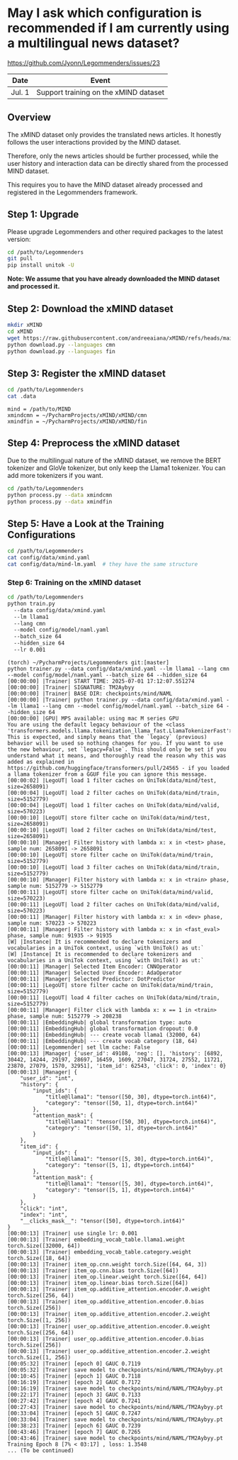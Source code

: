 # May I ask which configuration is recommended if I am currently using a multilingual news dataset?

https://github.com/Jyonn/Legommenders/issues/23

| Date   | Event                                 |
|--------|---------------------------------------|
| Jul. 1 | Support training on the xMIND dataset |

## Overview

The xMIND dataset only provides the translated news articles. It honestly follows the user interactions provided by the MIND dataset.

Therefore, only the news articles should be further processed, while the user history and interaction data can be directly shared from the processed MIND dataset.

This requires you to have the MIND dataset already processed and registered in the Legommenders framework.

## Step 1: Upgrade

Please upgrade Legommenders and other required packages to the latest version:

```bash
cd /path/to/Legommenders
git pull
pip install unitok -U
```

**Note: We assume that you have already downloaded the MIND dataset and processed it.**

## Step 2: Download the xMIND dataset

```bash
mkdir xMIND
cd xMIND
wget https://raw.githubusercontent.com/andreeaiana/xMIND/refs/heads/main/download.py
python download.py --languages cmn
python download.py --languages fin
```

## Step 3: Register the xMIND dataset

```bash
cd /path/to/Legommenders
cat .data
```

```text
mind = /path/to/MIND
xmindcmn = ~/PycharmProjects/xMIND/xMIND/cmn
xmindfin = ~/PycharmProjects/xMIND/xMIND/fin
```

## Step 4: Preprocess the xMIND dataset

Due to the multilingual nature of the xMIND dataset, we remove the BERT tokenizer and GloVe tokenizer, but only keep the Llama1 tokenizer. You can add more tokenizers if you want.

```bash
cd /path/to/Legommenders
python process.py --data xmindcmn
python process.py --data xmindfin
```

## Step 5: Have a Look at the Training Configurations

```bash
cd /path/to/Legommenders
cat config/data/xmind.yaml
cat config/data/mind-lm.yaml  # they have the same structure
```

### Step 6: Training on the xMIND dataset

```bash
cd /path/to/Legommenders
python train.py 
  --data config/data/xmind.yaml 
  --lm llama1
  --lang cmn
  --model config/model/naml.yaml
  --batch_size 64
  --hidden_size 64
  --lr 0.001
```

```text
(torch) ~/PycharmProjects/Legommenders git:[master]
python trainer.py --data config/data/xmind.yaml --lm llama1 --lang cmn --model config/model/naml.yaml --batch_size 64 --hidden_size 64
[00:00:00] |Trainer| START TIME: 2025-07-01 17:12:07.551274
[00:00:00] |Trainer| SIGNATURE: TM2Aybyy
[00:00:00] |Trainer| BASE DIR: checkpoints/mind/NAML
[00:00:00] |Trainer| python trainer.py --data config/data/xmind.yaml --lm llama1 --lang cmn --model config/model/naml.yaml --batch_size 64 --hidden_size 64
[00:00:00] |GPU| MPS available: using mac M series GPU
You are using the default legacy behaviour of the <class 'transformers.models.llama.tokenization_llama_fast.LlamaTokenizerFast'>. This is expected, and simply means that the `legacy` (previous) behavior will be used so nothing changes for you. If you want to use the new behaviour, set `legacy=False`. This should only be set if you understand what it means, and thoroughly read the reason why this was added as explained in https://github.com/huggingface/transformers/pull/24565 - if you loaded a llama tokenizer from a GGUF file you can ignore this message.
[00:00:02] |LegoUT| load 1 filter caches on UniTok(data/mind/test, size=2658091)
[00:00:04] |LegoUT| load 2 filter caches on UniTok(data/mind/train, size=5152779)
[00:00:04] |LegoUT| load 1 filter caches on UniTok(data/mind/valid, size=570223)
[00:00:10] |LegoUT| store filter cache on UniTok(data/mind/test, size=2658091)
[00:00:10] |LegoUT| load 2 filter caches on UniTok(data/mind/test, size=2658091)
[00:00:10] |Manager| Filter history with lambda x: x in <test> phase, sample num: 2658091 -> 2658091
[00:00:10] |LegoUT| store filter cache on UniTok(data/mind/train, size=5152779)
[00:00:10] |LegoUT| load 3 filter caches on UniTok(data/mind/train, size=5152779)
[00:00:10] |Manager| Filter history with lambda x: x in <train> phase, sample num: 5152779 -> 5152779
[00:00:11] |LegoUT| store filter cache on UniTok(data/mind/valid, size=570223)
[00:00:11] |LegoUT| load 2 filter caches on UniTok(data/mind/valid, size=570223)
[00:00:11] |Manager| Filter history with lambda x: x in <dev> phase, sample num: 570223 -> 570223
[00:00:11] |Manager| Filter history with lambda x: x in <fast_eval> phase, sample num: 91935 -> 91935
[W] |Instance| It is recommended to declare tokenizers and vocabularies in a UniTok context, using `with UniTok() as ut:`
[W] |Instance| It is recommended to declare tokenizers and vocabularies in a UniTok context, using `with UniTok() as ut:`
[00:00:11] |Manager| Selected Item Encoder: CNNOperator
[00:00:11] |Manager| Selected User Encoder: AdaOperator
[00:00:11] |Manager| Selected Predictor: DotPredictor
[00:00:11] |LegoUT| store filter cache on UniTok(data/mind/train, size=5152779)
[00:00:11] |LegoUT| load 4 filter caches on UniTok(data/mind/train, size=5152779)
[00:00:11] |Manager| Filter click with lambda x: x == 1 in <train> phase, sample num: 5152779 -> 208238
[00:00:11] |EmbeddingHub| global transformation type: auto
[00:00:11] |EmbeddingHub| global transformation dropout: 0.0
[00:00:11] |EmbeddingHub| --- create vocab llama1 (32000, 64)
[00:00:11] |EmbeddingHub| --- create vocab category (18, 64)
[00:00:11] |Legommender| set llm cache: False
[00:00:13] |Manager| {'user_id': 49108, 'neg': [], 'history': [6892, 30442, 14244, 29197, 28697, 16459, 1609, 27047, 31724, 27552, 11721, 23870, 27079, 1570, 32951], 'item_id': 62543, 'click': 0, 'index': 0}
[00:00:13] |Manager| {
    "user_id": "int",
    "history": {
        "input_ids": {
            "title@llama1": "tensor([50, 30], dtype=torch.int64)",
            "category": "tensor([50, 1], dtype=torch.int64)"
        },
        "attention_mask": {
            "title@llama1": "tensor([50, 30], dtype=torch.int64)",
            "category": "tensor([50, 1], dtype=torch.int64)"
        }
    },
    "item_id": {
        "input_ids": {
            "title@llama1": "tensor([5, 30], dtype=torch.int64)",
            "category": "tensor([5, 1], dtype=torch.int64)"
        },
        "attention_mask": {
            "title@llama1": "tensor([5, 30], dtype=torch.int64)",
            "category": "tensor([5, 1], dtype=torch.int64)"
        }
    },
    "click": "int",
    "index": "int",
    "__clicks_mask__": "tensor([50], dtype=torch.int64)"
}
[00:00:13] |Trainer| use single lr: 0.001
[00:00:13] |Trainer| embedding_vocab_table.llama1.weight torch.Size([32000, 64])
[00:00:13] |Trainer| embedding_vocab_table.category.weight torch.Size([18, 64])
[00:00:13] |Trainer| item_op.cnn.weight torch.Size([64, 64, 3])
[00:00:13] |Trainer| item_op.cnn.bias torch.Size([64])
[00:00:13] |Trainer| item_op.linear.weight torch.Size([64, 64])
[00:00:13] |Trainer| item_op.linear.bias torch.Size([64])
[00:00:13] |Trainer| item_op.additive_attention.encoder.0.weight torch.Size([256, 64])
[00:00:13] |Trainer| item_op.additive_attention.encoder.0.bias torch.Size([256])
[00:00:13] |Trainer| item_op.additive_attention.encoder.2.weight torch.Size([1, 256])
[00:00:13] |Trainer| user_op.additive_attention.encoder.0.weight torch.Size([256, 64])
[00:00:13] |Trainer| user_op.additive_attention.encoder.0.bias torch.Size([256])
[00:00:13] |Trainer| user_op.additive_attention.encoder.2.weight torch.Size([1, 256])
[00:05:32] |Trainer| [epoch 0] GAUC 0.7119                            
[00:05:32] |Trainer| save model to checkpoints/mind/NAML/TM2Aybyy.pt
[00:10:45] |Trainer| [epoch 1] GAUC 0.7118                           
[00:16:19] |Trainer| [epoch 2] GAUC 0.7172                            
[00:16:19] |Trainer| save model to checkpoints/mind/NAML/TM2Aybyy.pt
[00:22:17] |Trainer| [epoch 3] GAUC 0.7133                            
[00:27:42] |Trainer| [epoch 4] GAUC 0.7241                            
[00:27:43] |Trainer| save model to checkpoints/mind/NAML/TM2Aybyy.pt
[00:33:04] |Trainer| [epoch 5] GAUC 0.7247                            
[00:33:04] |Trainer| save model to checkpoints/mind/NAML/TM2Aybyy.pt
[00:38:23] |Trainer| [epoch 6] GAUC 0.7239                
[00:43:46] |Trainer| [epoch 7] GAUC 0.7265                
[00:43:46] |Trainer| save model to checkpoints/mind/NAML/TM2Aybyy.pt
Training Epoch 8 [7% < 03:17] , loss: 1.3548
... (To be continued)
```

